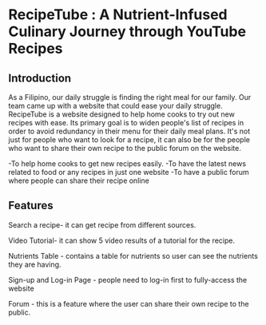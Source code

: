 # RecipeTube : A Nutrient-Infused Culinary Journey through YouTube Recipes

## Introduction

As a Filipino, our daily struggle is finding the right meal for our family. Our team came up with a website that could ease your daily struggle. RecipeTube is a website designed to help home cooks to try out new recipes with ease. Its primary goal is to widen people's list of recipes in order to avoid redundancy in their menu for their daily meal plans. It's not just for people who want to look for a recipe, it can also be for the people who want to share their own recipe to the public forum on the website.

-To help home cooks to get new recipes easily.
-To have the latest news related to food or any recipes in just one website
-To have a public forum where people can share their recipe online


## Features

Search a recipe- it can get recipe from different sources. 

Video Tutorial- it can show 5 video results of a tutorial for the recipe.

Nutrients Table - contains a table for nutrients so user can see the nutrients they are having. 

Sign-up and Log-in Page - people need to log-in first to fully-access the website

Forum - this is a feature where the user can share their own recipe to the public.
